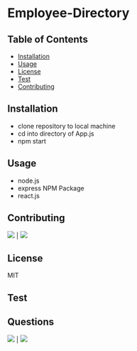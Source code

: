 # Employee-Directory
           
## Table of Contents
            
* [Installation](#Installation)
* [Usage](#Usage)
* [License](#License)
* [Test](#Test)
* [Contributing](#Contributing)
            
        
## Installation
            
* clone repository to local machine
* cd into directory of App.js
* npm start

## Usage

* node.js
* express NPM Package
* react.js        
            
## Contributing
            
[![](https://img.shields.io/badge/gitHub-makiwumi-blue?style=plastic)](https://www.github.com/makiwumi) | 
[![](https://img.shields.io/badge/email-mfakiwumi1992@yahoo.com-purple?style=plastic)](mailto:mfakiwumi1992@yahoo.com)

 
## License
            
MIT
        
## Test

            
## Questions
            
[![](https://img.shields.io/badge/gitHub-makiwumi-blue?style=plastic)](https://www.github.com/makiwumi) | 
[![](https://img.shields.io/badge/email-mfakiwumi1992@yahoo.com-purple?style=plastic)](mailto:mfakiwumi1992@yahoo.com)
